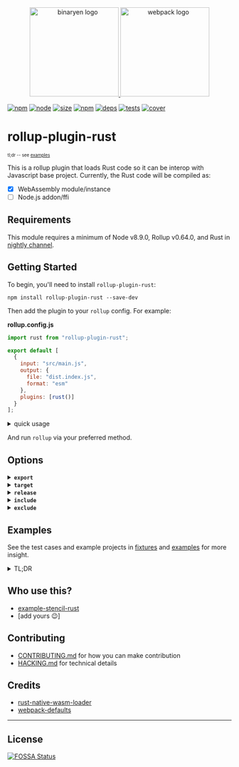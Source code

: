 <div align="center">
  <a href="https://github.com/rust-lang/rust">
    <img width="200" height="200" alt="binaryen logo" src="https://www.rust-lang.org/logos/rust-logo-blk.svg">
  </a>
  <a href="https://github.com/rollup/rollup">
    <img width="200" height="200" alt="webpack logo" src="https://rollupjs.org/logo.svg">
  </a>
</div>

[![npm][npm]][npm-url]
[![node][node]][node-url]
[![size][size]][size-url]
[![npm][npm-download]][npm-url]
[![deps][deps]][deps-url]
[![tests][tests]][tests-url]
[![cover][cover]][cover-url]

<!-- [![stencil][stencil]][stencil-url] -->

# rollup-plugin-rust

<sup><sup>tl;dr -- see [examples](#examples)</sup></sup>

This is a rollup plugin that loads Rust code so it can be interop with Javascript base project. Currently, the Rust code will be compiled as:

- [x] WebAssembly module/instance
- [ ] Node.js addon/ffi

## Requirements

This module requires a minimum of Node v8.9.0, Rollup v0.64.0, and Rust in [nightly channel][].

## Getting Started

To begin, you'll need to install `rollup-plugin-rust`:

```console
npm install rollup-plugin-rust --save-dev
```

Then add the plugin to your `rollup` config. For example:

<b>rollup.config.js</b>

```js
import rust from "rollup-plugin-rust";

export default [
  {
    input: "src/main.js",
    output: {
      file: "dist.index.js",
      format: "esm"
    },
    plugins: [rust()]
  }
];
```

<details>
<summary>quick usage</summary>

<b>lib.rs</b>

```rust
#[no_mangle]
pub fn add(a: i32, b: i32) -> i32 {
    a + b
}
```

<b>index.js</b>

```js
import wasm from "lib.rs";

export async function increment(a) {
  const { instance } = await wasm;
  return instance.exports.add(1, a);
}
```

</details>

And run `rollup` via your preferred method.

## Options

<details>
<summary><b><code>export</code></b></summary>

- Type: `string`
- Default: `promise`
- Expected value:
  - `buffer` will export wasm code as [Buffer][]
  - `module` will export wasm code as [WebAssembly.Module][]
  - `instance` will export wasm code as [WebAssembly.Instance][]
  - `async` will [instantiate][webassembly.instantiate] wasm code asynchronously, return promise of both [WebAssembly.Module][] and [WebAssembly.Instance][]
  - `async-module` will [compile][webassembly.compile] wasm code asynchronously, return promise of [WebAssembly.Module][]
  - `async-instance` will [instantiate][webassembly.instantiate] wasm code asynchronously, return promise of [WebAssembly.Instance][]

How wasm code would be exported. (see [examples](#examples))

```js
// in your rollup.config.js
{
  plugins: [rust({ export: "instance" })];
}
```

</details>

<details>
<summary><b><code>target</code></b></summary>

- Type: `String`
- Default: `wasm32-unknown-unknown`
- Expected value: see [supported platform](https://forge.rust-lang.org/platform-support.html)

The Rust target to use. Currently it **only support [wasm related target](https://kripken.github.io/blog/binaryen/2018/04/18/rust-emscripten.html)**

```js
// in your rollup.config.js
{
  plugins: [rust({ target: "wasm32-unknown-emscripten" })];
}
```

</details>

<details>
<summary><b><code>release</code></b></summary>

- Type: `Boolean`
- Default: `true`

Whether to compile the Rust code in debug or release mode.

```js
// in your rollup.config.js
{
  plugins: [rust({ release: false })]; // preserve debug symbol
}
```

</details>

<details>
<summary><b><code>include</code></b></summary>

- Type: `Array<string>` or `string`
- Default: `['**/*.rs']`

A single file, or array of files, to include when compiling.

```js
// in your rollup.config.js
{
  plugins: [
    rust({
      include: ["src/**/*.rs", "test/**/*.rs"]
    })
  ];
}
```

</details>

<details>
<summary><b><code>exclude</code></b></summary>

- Type: `Array<string>` or `string`
- Default: `['node_modules/**', 'target/**']`

A single file, or array of files, to exclude when linting.

```js
// in your rollup.config.js
{
  plugins: [
    rust({
      exclude: ["**/node_modules/**", "**/target/**", "**/__caches__/**"]
    })
  ];
}
```

</details>

## Examples

See the test cases and example projects in [fixtures](./test/fixtures) and [examples](./examples/) for more insight.

<details>
<summary>TL;DR</summary>

### Given this Rust code

<b>lib.rs</b>

```rust
#[no_mangle]
pub fn add(a: i32, b: i32) -> i32 {
    a + b
}
```

<b>Cargo.toml</b>

```toml
[package]
name = "adder"
version = "0.1.0"
authors = ["Full Name <email@site.domain>"]

[lib]
crate-type = ["cdylib"]
path = "lib.rs"
```

### With options

#### `{export: 'buffer'}`

```js
import wasmCode from "./lib.rs";

WebAssembly.compile(wasmCode).then(module => {
  const instance = new WebAssembly.Instance(module);
  console(instance.exports.add(1, 2)); // 3
});
```

---

#### `{export: 'module'}`

```js
import wasmModule from "./lib.rs";

const instance = new WebAssembly.Instance(wasmModule);
console(instance.exports.add(1, 2)); // 3
```

---

#### `{export: 'instance'}`

```js
import wasm from "./lib.rs";

console(wasm.exports.add(1, 2)); // 3
```

---

#### `{export: 'async'}`

```rust
extern {
    fn hook(c: i32);
}

#[no_mangle]
pub fn add(a: i32, b: i32) -> i32 {
    hook(a + b)
}
```

```js
import wasmInstantiate from "./lib.rs";

wasmInstantiate(importObject | undefined).then(({ instance, module }) => {
  console(instance.exports.add(1, 2)); // 3

  // create different instance, extra will be called in different environment
  const differentInstance = new WebAssembly.Instance(module, {
    env: {
      hook: result => result * 2
    }
  });
  console(differentInstance.exports.add(1, 2)); // 6
});
```

---

#### `{export: 'async-instance'}`

```js
import wasmInstantiate from "./lib.rs";

wasmInstantiate(importObject | undefined).then(instance => {
  console(instance.exports.add(1, 2)); // 3
});
```

---

#### `{export: 'async-module'}`

```js
import wasmInstantiate from "./lib.rs";

wasmCompile(importObject | undefined).then(module => {
  const differentInstance = new WebAssembly.Instance(module);
  console(differentInstance.exports.add(1, 2)); // 3
});
```

---

</details>

## Who use this?

- [example-stencil-rust](https://github.com/DrSensor/example-stencil-rust)
- [add yours 😉]

## Contributing

- [CONTRIBUTING.md](./.github/CONTRIBUTING.md) for how you can make contribution
- [HACKING.md](./.github/HACKING.md) for technical details

## Credits

- [rust-native-wasm-loader](https://github.com/dflemstr/rust-native-wasm-loader)
- [webpack-defaults](https://github.com/webpack-contrib/webpack-defaults)

---

## License

[![FOSSA Status](https://app.fossa.io/api/projects/git%2Bgithub.com%2FDrSensor%2Frollup-plugin-rust.svg?type=large)](https://app.fossa.io/projects/git%2Bgithub.com%2FDrSensor%2Frollup-plugin-rust?ref=badge_large)

[nightly channel]: https://rustwasm.github.io/book/game-of-life/setup.html#the-wasm32-unknown-unknown-target
[buffer]: https://nodejs.org/api/buffer.html
[webassembly.module]: https://developer.mozilla.org/en-US/docs/Web/JavaScript/Reference/Global_Objects/WebAssembly/Module
[webassembly.instance]: https://developer.mozilla.org/en-US/docs/Web/JavaScript/Reference/Global_Objects/WebAssembly/Instance
[webassembly.instantiate]: https://developer.mozilla.org/en-US/docs/Web/JavaScript/Reference/Global_Objects/WebAssembly/instantiate
[webassembly.compile]: https://developer.mozilla.org/en-US/docs/Web/JavaScript/Reference/Global_Objects/WebAssembly/compile
[npm]: https://img.shields.io/npm/v/rollup-plugin-rust.svg
[npm-url]: https://npmjs.com/package/rollup-plugin-rust
[npm-download]: https://img.shields.io/npm/dm/rollup-plugin-rust.svg
[node]: https://img.shields.io/node/v/rollup-plugin-rust.svg
[node-url]: https://nodejs.org
[deps]: https://david-dm.org/DrSensor/rollup-plugin-rust.svg
[deps-url]: https://david-dm.org/DrSensor/rollup-plugin-rust
[tests]: https://img.shields.io/circleci/project/github/DrSensor/rollup-plugin-rust.svg
[tests-url]: https://circleci.com/gh/DrSensor/rollup-plugin-rust
[stencil]: https://img.shields.io/travis/DrSensor/rollup-plugin-rust.svg?label=smoke%20stencil
[stencil-url]: https://travis-ci.org/DrSensor/rollup-plugin-rust
[cover]: https://codecov.io/gh/DrSensor/rollup-plugin-rust/branch/master/graph/badge.svg
[cover-url]: https://codecov.io/gh/DrSensor/rollup-plugin-rust
[size]: https://packagephobia.now.sh/badge?p=rollup-plugin-rust
[size-url]: https://packagephobia.now.sh/result?p=rollup-plugin-rust
